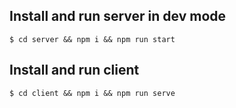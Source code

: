 ## Install and run server in dev mode

`$ cd server && npm i && npm run start`

## Install and run client

`$ cd client && npm i && npm run serve`